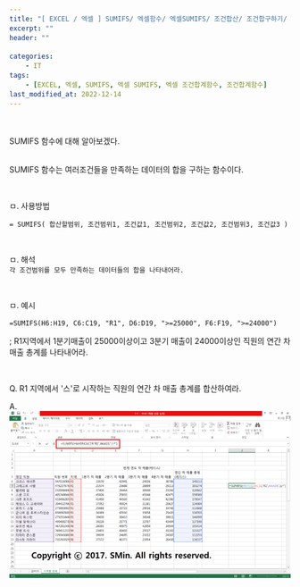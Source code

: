 ```yaml
---
title: "[ EXCEL / 엑셀 ] SUMIFS/ 엑셀함수/ 엑셀SUMIFS/ 조건합산/ 조건합구하기/ 엑셀조건합/ 엑셀 조건함수/ 엑셀 조건합산함수/ 조건함수"
excerpt: ""
header: ""

categories:
    - IT
tags:
    - [EXCEL, 엑셀, SUMIFS, 엑셀 SUMIFS, 엑셀 조건합계함수, 조건합계함수]
last_modified_at: 2022-12-14
---
```


<br><br>
SUMIFS 함수에 대해 알아보겠다.
<br><br>

SUMIFS 함수는 여러조건들을 만족하는 데이터의 합을 구하는 함수이다.

<br>

ㅁ. 사용방법
```
= SUMIFS( 합산할범위, 조건범위1, 조건값1, 조건범위2, 조건값2, 조건범위3, 조건값3 )
```

<br>

ㅁ. 해석 <br>
``
각 조건범위를 모두 만족하는 데이터들의 합을 나타내어라.
``

<br>

ㅁ. 예시
```
=SUMIFS(H6:H19, C6:C19, "R1", D6:D19, ">=25000", F6:F19, ">=24000")
```
; R1지역에서 1분기매출이 25000이상이고 3분기 매출이 24000이상인 직원의 연간 차 매출 총계를 나타내어라.

<br>

Q. R1 지역에서 '스'로 시작하는 직원의 연간 차 매출 총계를 합산하여라.

A.
![](/upload/excel/14_sumIFS/00.png)
